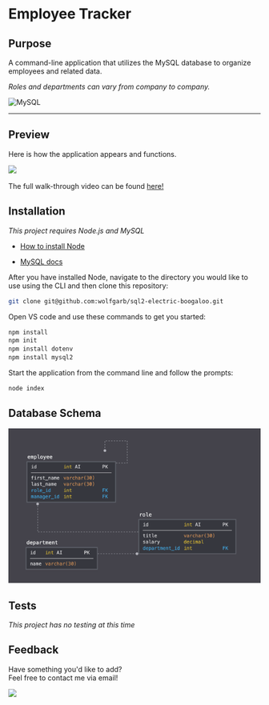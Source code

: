 # Employee Tracker

## Purpose

A command-line application that utilizes the MySQL database to organize employees and related data.

*Roles and departments can vary from company to company.*

![MySQL](https://img.shields.io/badge/mysql-%2300f.svg?style=for-the-badge&logo=mysql&logoColor=white)

---

## Preview

Here is how the application appears and functions.

<img src='assets\sql-preview2.gif' />

The full walk-through video can be found [here!](https://youtu.be/Cqo0q_SZaCA)

## Installation

_This project requires Node.js and MySQL_

* [How to install Node](https://docs.npmjs.com/downloading-and-installing-node-js-and-npm)

* [MySQL docs](https://dev.mysql.com/doc/refman/8.0/en/)

After you have installed Node, navigate to the directory you would like to use using the CLI and then clone this repository:

```bash
git clone git@github.com:wolfgarb/sql2-electric-boogaloo.git
```

Open VS code and use these commands to get you started:

```bash
npm install
npm init
npm install dotenv
npm install mysql2
```

Start the application from the command line and follow the prompts:

```bash
node index
```

## Database Schema

<img src='assets\12-sql-schema.png' />

## Tests

_This project has no testing at this time_

## Feedback

Have something you'd like to add?<br>
Feel free to contact me via email!<br>

<a href="mailto:sraewolfskill@gmail.com">
  <img src="https://img.shields.io/badge/Gmail-D14836?style=for-the-badge&logo=gmail&logoColor=white" />
 </a>
